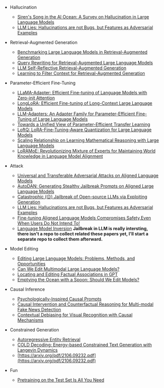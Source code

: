 - Hallucination
  - [Siren's Song in the AI Ocean: A Survey on Hallucination in Large Language Models](https://arxiv.org/pdf/2309.01219.pdf)
  - [LLM Lies: Hallucinations are not Bugs, but Features as Adversarial Examples](https://arxiv.org/pdf/2310.01469.pdf)

- Retrieval-Augmented Generation
  - [Benchmarking Large Language Models in Retrieval-Augmented Generation](https://arxiv.org/pdf/2309.01431.pdf)
  - [Query Rewriting for Retrieval-Augmented Large Language Models](https://arxiv.org/pdf/2305.14283.pdf)
  - [LLM Self-Reflective Retrieval-Augmented Generation](https://arxiv.org/pdf/2310.11511.pdf)
  - [Learning to Filter Context for Retrieval-Augmented Generation](https://arxiv.org/pdf/2311.08377.pdf)

- Parameter-Efficient Fine-Tuning
  - [LLaMA-Adapter: Efficient Fine-tuning of Language Models with Zero-init Attention](https://arxiv.org/pdf/2303.16199.pdf)
  - [LongLoRA: Efficient Fine-tuning of Long-Context Large Language Models](https://browse.arxiv.org/pdf/2309.12307.pdf)
  - [LLM-Adapters: An Adapter Family for Parameter-Efficient Fine-Tuning of Large Language Models](https://arxiv.org/pdf/2304.01933.pdf)
  - [Towards a Unified View of Parameter-Efficient Transfer Learning](https://arxiv.org/pdf/2110.04366.pdf)
  - [LoftQ: LoRA-Fine-Tuning-Aware Quantization for Large Language Models](https://arxiv.org/pdf/2310.08659.pdf)
  - [Scaling Relationship on Learning Mathematical Reasoning with Large Language Models](https://arxiv.org/pdf/2308.01825.pdf)
  - [LoRAMoE: Revolutionizing Mixture of Experts for Maintaining World Knowledge in Language Model Alignment](https://arxiv.org/abs/2312.09979)

- Attack
  - [Universal and Transferable Adversarial Attacks on Aligned Language Models](https://arxiv.org/pdf/2307.15043.pdf)
  - [AutoDAN: Generating Stealthy Jailbreak Prompts on Aligned Large Language Models](https://arxiv.org/pdf/2310.04451.pdf)
  - [Catastrophic (😔) Jailbreak of Open-source LLMs via Exploiting Generation](https://arxiv.org/pdf/2310.06987.pdf)
  - [LLM Lies: Hallucinations are not Bugs, but Features as Adversarial Examples](https://arxiv.org/pdf/2310.01469.pdf)
  - [Fine-tuning Aligned Language Models Compromises Safety,Even When Users Do Not Intend To!](https://arxiv.org/pdf/2310.03693.pdf)
  - [Language Model Inversion](https://openreview.net/pdf?id=t9dWHpGkPj)
**Jailbreak in LLM is really intersting, there isn't a repo to collect related these papers yet, I'll start a separate repo to collect them afterward.**
- Model Editing
  - [Editing Large Language Models: Problems, Methods, and Opportunities](https://arxiv.org/pdf/2305.13172.pdf)
  - [Can We Edit Multimodal Large Language Models?](https://arxiv.org/pdf/2310.08475.pdf)
  - [Locating and Editing Factual Associations in GPT](https://arxiv.org/pdf/2202.05262.pdf)
  - [Emptying the Ocean with a Spoon: Should We Edit Models?](https://arxiv.org/pdf/2310.11958.pdf)
- Causal Inference
  - [Psychologically-Inspired Causal Prompts](https://arxiv.org/pdf/2305.01764.pdf)
  - [Causal Intervention and Counterfactual Reasoning for Multi-modal Fake News Detection](https://aclanthology.org/2023.acl-long.37.pdf)
  - [Contextual Debiasing for Visual Recognition with Causal Mechanisms](https://openaccess.thecvf.com/content/CVPR2022/papers/Liu_Contextual_Debiasing_for_Visual_Recognition_With_Causal_Mechanisms_CVPR_2022_paper.pdf)
  
- Constrained Generation
  - [Autoregressive Entity Retrieval](https://arxiv.org/pdf/2010.00904.pdf)
  - [COLD Decoding: Energy-based Constrained Text Generation with Langevin Dynamics](https://arxiv.org/pdf/2202.11705.pdf)
  - [https://arxiv.org/pdf/2106.09232.pdf](https://arxiv.org/pdf/2106.09232.pdf)
- Fun
  - [Pretraining on the Test Set Is All You Need](https://arxiv.org/pdf/2309.08632.pdf)
